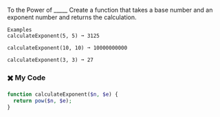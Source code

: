 To the Power of _____
Create a function that takes a base number and an exponent number and returns the calculation.
```
Examples
calculateExponent(5, 5) ➞ 3125

calculateExponent(10, 10) ➞ 10000000000

calculateExponent(3, 3) ➞ 27
```
### ✖️  My Code
```php
function calculateExponent($n, $e) {
  return pow($n, $e);
}
```
